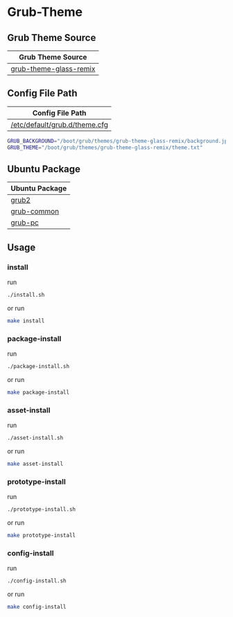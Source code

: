 

# Grub-Theme


## Grub Theme Source

| Grub Theme Source |
| --- |
| [grub-theme-glass-remix](https://github.com/samwhelp/grub-theme-glass-remix) |


## Config File Path

| Config File Path |
| --- |
| [/etc/default/grub.d/theme.cfg](./asset/overlay/etc/default/grub.d/theme.cfg) |

``` sh
GRUB_BACKGROUND="/boot/grub/themes/grub-theme-glass-remix/background.jpg"
GRUB_THEME="/boot/grub/themes/grub-theme-glass-remix/theme.txt"
```




## Ubuntu Package

| Ubuntu Package |
| --- |
| [grub2](https://packages.ubuntu.com/noble/grub2) |
| [grub-common](https://packages.ubuntu.com/noble/grub-common) |
| [grub-pc](https://packages.ubuntu.com/noble/grub-pc) |



## Usage


### install

run

``` sh
./install.sh
```

or run

``` sh
make install
```


### package-install

run

``` sh
./package-install.sh
```

or run

``` sh
make package-install
```


### asset-install

run

``` sh
./asset-install.sh
```

or run

``` sh
make asset-install
```


### prototype-install

run

``` sh
./prototype-install.sh
```

or run

``` sh
make prototype-install
```


### config-install

run

``` sh
./config-install.sh
```

or run

``` sh
make config-install
```
